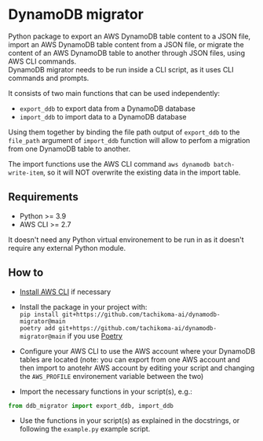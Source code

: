 # DynamoDB migrator

Python package to export an AWS DynamoDB table content to a JSON file, import an AWS DynamoDB table content from a JSON file, or migrate the content of an AWS DynamoDB table to another through JSON files, using AWS CLI commands.\
DynamoDB migrator needs to be run inside a CLI script, as it uses CLI commands and prompts.

It consists of two main functions that can be used independently:
- `export_ddb` to export data from a DynamoDB database
- `import_ddb` to import data to a DynamoDB database

Using them together by binding the file path output of `export_ddb` to the `file_path` argument of `import_ddb` function will allow to perfom a migration from one DynamoDB table to another.

The import functions use the AWS CLI command `aws dynamodb batch-write-item`, so it will NOT overwrite the existing data in the import table.

## Requirements

- Python >= 3.9
- AWS CLI >= 2.7

It doesn't need any Python virtual environement to be run in as it doesn't require any external Python module.

## How to

- [Install AWS CLI](https://docs.aws.amazon.com/cli/latest/userguide/getting-started-install.html) if necessary

- Install the package in your project with:\
`pip install git+https://github.com/tachikoma-ai/dynamodb-migrator@main`\
`poetry add git+https://github.com/tachikoma-ai/dynamodb-migrator@main` if you use [Poetry](https://python-poetry.org/)

- Configure your AWS CLI to use the AWS account where your DynamoDB tables are located (note: you can export from one AWS account and then import to anotehr AWS account by editing your script and changing the `AWS_PROFILE` environement variable between the two)

- Import the necessary functions in your script(s), e.g.:
```python
from ddb_migrator import export_ddb, import_ddb
```

- Use the functions in your script(s) as explained in the docstrings, or following the `example.py` example script.
